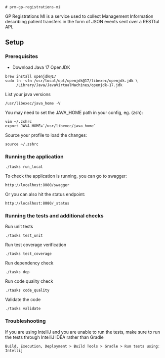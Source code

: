     # prm-gp-registrations-mi

GP Registrations MI is a service used to collect Management Information describing patient transfers in the form of JSON events sent over a RESTful API.

## Setup

### Prerequisites

- Download Java 17 OpenJDK 
```
brew install openjdk@17
sudo ln -sfn /usr/local/opt/openjdk@17/libexec/openjdk.jdk \
     /Library/Java/JavaVirtualMachines/openjdk-17.jdk
```

List your java versions
```
/usr/libexec/java_home -V 
```

You may need to set the JAVA_HOME path in your config, eg. (zsh):
```
vim ~/.zshrc
export JAVA_HOME=`/usr/libexec/java_home`
```

Source your profile to load the changes:
```
source ~/.zshrc
```

### Running the application

```
./tasks run_local
```
To check the application is running, you can go to swagger:
```
http://localhost:8080/swagger
```

Or you can also hit the status endpoint:
```
http://localhost:8080/_status
```


### Running the tests and additional checks

Run unit tests
```
./tasks test_unit
```

Run test coverage verification
```
./tasks test_coverage
```

Run dependency check
```
./tasks dep
```

Run code quality check
```
./tasks code_quality
```

Validate the code
```
./tasks validate
```


### Troubleshooting
If you are using IntelliJ and you are unable to run the tests, 
make sure to run the tests through IntelliJ IDEA rather than Gradle 
```
Build, Execution, Deployment > Build Tools > Gradle > Run tests using: Intellij
```